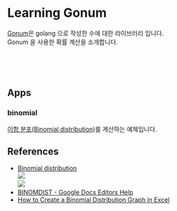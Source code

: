 # Learning Gonum  

[Gonum](https://github.com/gonum/gonum)은 golang 으로 작성한 수에 대한 라이브러리 입니다.  
Gonum 을 사용한 확률 계산을 소개합니다.  

<br/><br/><br/>

## Apps  

### binomial  

[이항 분포(Binomial distribution)](https://en.wikipedia.org/wiki/Binomial_distribution)를 계산하는 예제입니다.  


## References  
* [Binomial distribution](https://en.wikipedia.org/wiki/Binomial_distribution)  
  ![](https://en.wikipedia.org/wiki/File:Binomial_distribution_pmf.svg)  
  ![](https://en.wikipedia.org/wiki/File:Binomial_distribution_cdf.svg)  
* [BINOMDIST - Google Docs Editors Help](https://support.google.com/docs/answer/3093987?hl=en)  
* [How to Create a Binomial Distribution Graph in Excel](https://www.statology.org/binomial-distribution-graph-excel/)  
